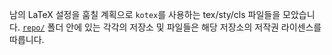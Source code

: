 남의 LaTeX 설정을 훔칠 계획으로 `kotex`를 사용하는 tex/sty/cls 파일들을 모았습니다.
[`repo/`](./repo/) 폴더 안에 있는 각각의 저장소 및 파일들은 해당 저장소의 저작권 라이센스를 따릅니다.

